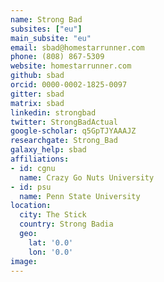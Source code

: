 ```yaml
---
name: Strong Bad
subsites: ["eu"]
main_subsite: "eu"
email: sbad@homestarrunner.com
phone: (808) 867-5309
website: homestarrunner.com
github: sbad
orcid: 0000-0002-1825-0097
gitter: sbad
matrix: sbad
linkedin: strongbad
twitter: StrongBadActual
google-scholar: q5GpTJYAAAJZ
researchgate: Strong_Bad
galaxy_help: sbad
affiliations:
- id: cgnu
  name: Crazy Go Nuts University
- id: psu
  name: Penn State University
location:
  city: The Stick
  country: Strong Badia
  geo:
    lat: '0.0'
    lon: '0.0'
image:
---
```

